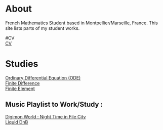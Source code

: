 # About  

French Mathematics Student based in Montpellier/Marseille, France.
This site lists parts of my student works.

#CV  
[CV](/CV)  

# Studies 

[Ordinary Differential Equation (ODE)](/EDO)  
[Finite Difference](/Finite_Difference)  
[Finite Element](/Finite_Element)

## Music Playlist to Work/Study :  
[Digimon World : Night Time in File City](https://www.youtube.com/watch?v=A-mfe5JuEeI&t=577s)  
[Liquid DnB](https://www.youtube.com/watch?v=Ktc23EfaMHg)

